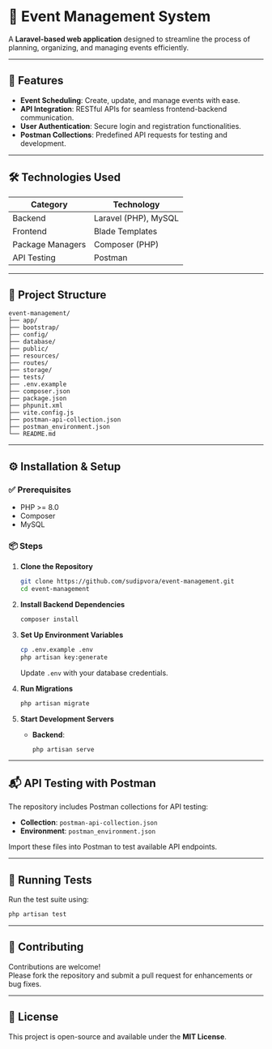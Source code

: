 
# 🎉 **Event Management System**

A **Laravel-based web application** designed to streamline the process of planning, organizing, and managing events efficiently.

---

## 🚀 Features

- **Event Scheduling**: Create, update, and manage events with ease.
- **API Integration**: RESTful APIs for seamless frontend-backend communication.
- **User Authentication**: Secure login and registration functionalities.
- **Postman Collections**: Predefined API requests for testing and development.

---

## 🛠️ Technologies Used

| Category         | Technology                     |
|------------------|--------------------------------|
| Backend          | Laravel (PHP), MySQL           |
| Frontend         | Blade Templates                |
| Package Managers | Composer (PHP)                 |
| API Testing      | Postman                        |

---

## 📂 Project Structure

```
event-management/
├── app/
├── bootstrap/
├── config/
├── database/
├── public/
├── resources/
├── routes/
├── storage/
├── tests/
├── .env.example
├── composer.json
├── package.json
├── phpunit.xml
├── vite.config.js
├── postman-api-collection.json
├── postman_environment.json
└── README.md
```

---

## ⚙️ Installation & Setup

### ✅ Prerequisites

- PHP >= 8.0  
- Composer  
- MySQL  

### 📦 Steps

1. **Clone the Repository**

    ```bash
    git clone https://github.com/sudipvora/event-management.git
    cd event-management
    ```

2. **Install Backend Dependencies**

    ```bash
    composer install
    ```

3. **Set Up Environment Variables**

    ```bash
    cp .env.example .env
    php artisan key:generate
    ```

    Update `.env` with your database credentials.

4. **Run Migrations**

    ```bash
    php artisan migrate
    ```

5. **Start Development Servers**

    - **Backend**:

        ```bash
        php artisan serve
        ```

---

## 📬 API Testing with Postman

The repository includes Postman collections for API testing:

- **Collection**: `postman-api-collection.json`
- **Environment**: `postman_environment.json`

Import these files into Postman to test available API endpoints.

---

## 🧪 Running Tests

Run the test suite using:

```bash
php artisan test
```

---

## 🤝 Contributing

Contributions are welcome!  
Please fork the repository and submit a pull request for enhancements or bug fixes.

---

## 📄 License

This project is open-source and available under the **MIT License**.
